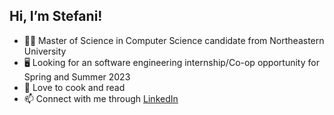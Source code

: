 ## Hi, I’m Stefani!
- 👩‍🎓 Master of Science in Computer Science candidate from Northeastern University
- 🖥 Looking for an software engineering internship/Co-op opportunity for Spring and Summer 2023
- 🎉 Love to cook and read
- 📫 Connect with me through [LinkedIn](https://www.linkedin.com/in/stefanisindarto/)

